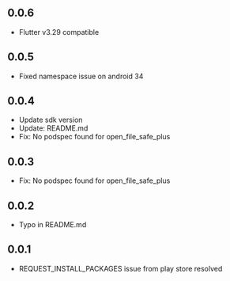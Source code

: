 ## 0.0.6
* Flutter v3.29 compatible

## 0.0.5
* Fixed namespace issue on android 34

## 0.0.4
* Update sdk version
* Update: README.md
* Fix: No podspec found for open_file_safe_plus

## 0.0.3
* Fix: No podspec found for open_file_safe_plus
## 0.0.2
* Typo in README.md

## 0.0.1
* REQUEST_INSTALL_PACKAGES issue from play store resolved